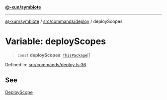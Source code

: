 [**@-xun/symbiote**](../../../../README.md)

***

[@-xun/symbiote](../../../../README.md) / [src/commands/deploy](../README.md) / deployScopes

# Variable: deployScopes

> `const` **deployScopes**: [`ThisPackage`](../../../configure/enumerations/ThisPackageGlobalScope.md#thispackage)[]

Defined in: [src/commands/deploy.ts:36](https://github.com/Xunnamius/symbiote/blob/d690f89078e542b7ce30292e44cc1a492eab16bd/src/commands/deploy.ts#L36)

## See

[DeployScope](../../../configure/enumerations/ThisPackageGlobalScope.md)

